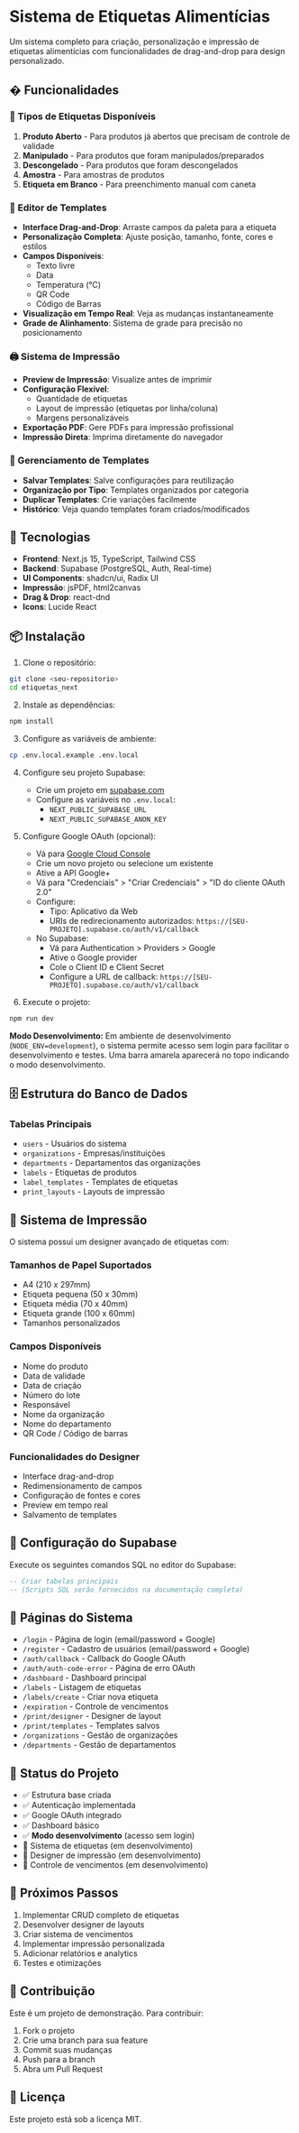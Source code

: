 # Sistema de Etiquetas Alimentícias

Um sistema completo para criação, personalização e impressão de etiquetas alimentícias com funcionalidades de drag-and-drop para design personalizado.

## � Funcionalidades

### 📝 Tipos de Etiquetas Disponíveis

1. **Produto Aberto** - Para produtos já abertos que precisam de controle de validade
2. **Manipulado** - Para produtos que foram manipulados/preparados
3. **Descongelado** - Para produtos que foram descongelados
4. **Amostra** - Para amostras de produtos
5. **Etiqueta em Branco** - Para preenchimento manual com caneta

### 🎨 Editor de Templates

- **Interface Drag-and-Drop**: Arraste campos da paleta para a etiqueta
- **Personalização Completa**: Ajuste posição, tamanho, fonte, cores e estilos
- **Campos Disponíveis**:
  - Texto livre
  - Data
  - Temperatura (°C)
  - QR Code
  - Código de Barras
- **Visualização em Tempo Real**: Veja as mudanças instantaneamente
- **Grade de Alinhamento**: Sistema de grade para precisão no posicionamento

### 🖨️ Sistema de Impressão

- **Preview de Impressão**: Visualize antes de imprimir
- **Configuração Flexível**: 
  - Quantidade de etiquetas
  - Layout de impressão (etiquetas por linha/coluna)
  - Margens personalizáveis
- **Exportação PDF**: Gere PDFs para impressão profissional
- **Impressão Direta**: Imprima diretamente do navegador

### 💾 Gerenciamento de Templates

- **Salvar Templates**: Salve configurações para reutilização
- **Organização por Tipo**: Templates organizados por categoria
- **Duplicar Templates**: Crie variações facilmente
- **Histórico**: Veja quando templates foram criados/modificados

## 🚀 Tecnologias

- **Frontend**: Next.js 15, TypeScript, Tailwind CSS
- **Backend**: Supabase (PostgreSQL, Auth, Real-time)
- **UI Components**: shadcn/ui, Radix UI
- **Impressão**: jsPDF, html2canvas
- **Drag & Drop**: react-dnd
- **Icons**: Lucide React

## 📦 Instalação

1. Clone o repositório:

```bash
git clone <seu-repositorio>
cd etiquetas_next
```

2. Instale as dependências:

```bash
npm install
```

3. Configure as variáveis de ambiente:

```bash
cp .env.local.example .env.local
```

4. Configure seu projeto Supabase:

   - Crie um projeto em [supabase.com](https://supabase.com)
   - Configure as variáveis no `.env.local`:
     - `NEXT_PUBLIC_SUPABASE_URL`
     - `NEXT_PUBLIC_SUPABASE_ANON_KEY`

5. Configure Google OAuth (opcional):

   - Vá para [Google Cloud Console](https://console.cloud.google.com/)
   - Crie um novo projeto ou selecione um existente
   - Ative a API Google+
   - Vá para "Credenciais" > "Criar Credenciais" > "ID do cliente OAuth 2.0"
   - Configure:
     - Tipo: Aplicativo da Web
     - URIs de redirecionamento autorizados: `https://[SEU-PROJETO].supabase.co/auth/v1/callback`
   - No Supabase:
     - Vá para Authentication > Providers > Google
     - Ative o Google provider
     - Cole o Client ID e Client Secret
     - Configure a URL de callback: `https://[SEU-PROJETO].supabase.co/auth/v1/callback`

6. Execute o projeto:

```bash
npm run dev
```

**Modo Desenvolvimento:** Em ambiente de desenvolvimento (`NODE_ENV=development`), o sistema permite acesso sem login para facilitar o desenvolvimento e testes. Uma barra amarela aparecerá no topo indicando o modo desenvolvimento.

## 🗄️ Estrutura do Banco de Dados

### Tabelas Principais

- `users` - Usuários do sistema
- `organizations` - Empresas/instituições
- `departments` - Departamentos das organizações
- `labels` - Etiquetas de produtos
- `label_templates` - Templates de etiquetas
- `print_layouts` - Layouts de impressão

## 🎨 Sistema de Impressão

O sistema possui um designer avançado de etiquetas com:

### Tamanhos de Papel Suportados

- A4 (210 x 297mm)
- Etiqueta pequena (50 x 30mm)
- Etiqueta média (70 x 40mm)
- Etiqueta grande (100 x 60mm)
- Tamanhos personalizados

### Campos Disponíveis

- Nome do produto
- Data de validade
- Data de criação
- Número do lote
- Responsável
- Nome da organização
- Nome do departamento
- QR Code / Código de barras

### Funcionalidades do Designer

- Interface drag-and-drop
- Redimensionamento de campos
- Configuração de fontes e cores
- Preview em tempo real
- Salvamento de templates

## 🔧 Configuração do Supabase

Execute os seguintes comandos SQL no editor do Supabase:

```sql
-- Criar tabelas principais
-- (Scripts SQL serão fornecidos na documentação completa)
```

## 📱 Páginas do Sistema

- `/login` - Página de login (email/password + Google)
- `/register` - Cadastro de usuários (email/password + Google)
- `/auth/callback` - Callback do Google OAuth
- `/auth/auth-code-error` - Página de erro OAuth
- `/dashboard` - Dashboard principal
- `/labels` - Listagem de etiquetas
- `/labels/create` - Criar nova etiqueta
- `/expiration` - Controle de vencimentos
- `/print/designer` - Designer de layout
- `/print/templates` - Templates salvos
- `/organizations` - Gestão de organizações
- `/departments` - Gestão de departamentos

## 🚦 Status do Projeto

- ✅ Estrutura base criada
- ✅ Autenticação implementada
- ✅ Google OAuth integrado
- ✅ Dashboard básico
- ✅ **Modo desenvolvimento** (acesso sem login)
- 🔄 Sistema de etiquetas (em desenvolvimento)
- 🔄 Designer de impressão (em desenvolvimento)
- 🔄 Controle de vencimentos (em desenvolvimento)

## 📝 Próximos Passos

1. Implementar CRUD completo de etiquetas
2. Desenvolver designer de layouts
3. Criar sistema de vencimentos
4. Implementar impressão personalizada
5. Adicionar relatórios e analytics
6. Testes e otimizações

## 🤝 Contribuição

Este é um projeto de demonstração. Para contribuir:

1. Fork o projeto
2. Crie uma branch para sua feature
3. Commit suas mudanças
4. Push para a branch
5. Abra um Pull Request

## 📄 Licença

Este projeto está sob a licença MIT.
